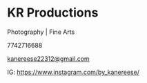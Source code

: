 # KR Productions 
Photography | Fine Arts

7742716688

kanereese22312@gmail.com

IG: https://www.instagram.com/by_kanereese/
